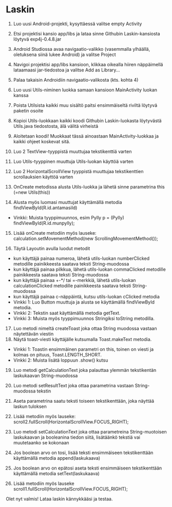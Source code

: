 # Laskin

1) Luo uusi Android-projekti, kysyttäessä valitse empty Activity
2) Etsi projektisi kansio app/libs ja lataa sinne Githubin Laskin-kansiosta löytyvä exp4j-0.4.8.jar
3) Android Studiossa avaa navigaatio-valikko (vasemmalla ylhäällä, oletuksena siinä lukee Android) ja valitse Project
4) Navigoi projektisi app/libs kansioon, klikkaa oikealla hiiren näppäimellä lataamaasi jar-tiedostoa ja valitse Add as Library...

5) Palaa takaisin Androidiin navigaatio-valikosta (kts. kohta 4)
6) Luo uusi Utils-niminen luokka samaan kansioon MainActivity luokan kanssa
7) Poista Utilsista kaikki muu sisältö paitsi ensimmäiseltä riviltä löytyvä paketin osoite
8) Kopioi Utils-luokkaan kaikki koodi Githubin Laskin-luokasta löytyvästä Utils.java tiedostosta, älä välitä virheistä

9) Aloitetaan koodi! Muokkaat tässä ainoastaan MainActivity-luokkaa ja kaikki ohjeet koskevat sitä.

10) Luo 2 TextView-tyyppistä muuttujaa tekstikenttiä varten
11) Luo Utils-tyyppinen muuttuja Utils-luokan käyttöä varten
12) Luo 2 HorizontalScrollView tyyppistä muuttujaa tekstikenttien scrollauksien käyttöä varten

13) OnCreate metodissa alusta Utils-luokka ja lähetä sinne parametrina this (=new Utils(this))
14) Alusta myös luomasi muuttujat käyttämällä metodia findViewById(R.id.antamasiId)
- Vinkki: Muista tyyppimuunnos, esim Pylly p = (Pylly) findViewById(R.id.munpylly);
15) Lisää onCreate metodiin myös lauseke: calculation.setMovementMethod(new ScrollingMovementMethod());

16) Täytä Layoutin avulla luodut metodit
- kun käyttäjä painaa numeroa, lähetä utils-luokan numberClicked metodille painikkeesta saatava teksti String-muodossa
- kun käyttäjä painaa pilkkua, lähetä utils-luokan commaClicked metodille painikkeesta saatava teksti String-muodossa
- kun käyttäjä painaa +-*/ tai =-merkkiä, lähetä utils-luokan calculationClicked metodille painikkeesta saatava teksti String-muodossa
- kun käyttäjä painaa c-näppäintä, kutsu utils-luokan cClicked metodia
- Vinkki 1: Luo Button muuttuja ja alusta se käyttämällä findViewById metodia. 
- Vinkki 2: Tekstin saat käyttämällä metodia getText. 
- Vinkki 3: Muista myös tyyppimuunnos Stringiksi toString metodilla.

17) Luo metodi nimeltä createToast joka ottaa String muodossa vastaan näytettävän viestin
18) Näytä toast-viesti käyttäjälle kutsumalla Toast.makeText metodia.
- Vinkki 1: Toastin ensimmäinen parametri on this, toinen on viesti ja kolmas on pituus, Toast.LENGTH_SHORT. 
- Vinkki 2: Muista lisätä loppuun .show() kutsu

19) Luo metodi getCalculationText joka palauttaa ylemmän tekstikentän laskukaavan String-muodossa

20) Luo metodi setResultText joka ottaa parametrina vastaan String-muodossa tekstin
21) Aseta parametrina saatu teksti toiseen tekstikenttään, joka näyttää laskun tuloksen
22) Lisää metodiin myös lauseke: scroll2.fullScroll(HorizontalScrollView.FOCUS_RIGHT);

23) Luo metodi setCalculationText joka ottaa parametreina String-muotoisen laskukaavan ja booleanina tiedon siitä, lisätäänkö tekstiä vai muutetaanko se kokonaan
24) Jos boolean arvo on tosi, lisää teksti ensimmäiseen tekstikenttään käyttämällä metodia append(laskukaava)
25) Jos boolean arvo on epätosi aseta teksti ensimmäiseen tekstikenttään käyttämällä metodia setText(laskukaava)
26) Lisää metodiin myös lauseke scroll1.fullScroll(HorizontalScrollView.FOCUS_RIGHT);

Olet nyt valmis! Lataa laskin kännykkääsi ja testaa.
